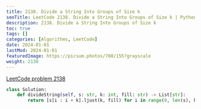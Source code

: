 ```yaml
---
title: 2138. Divide a String Into Groups of Size k
seoTitle: LeetCode 2138. Divide a String Into Groups of Size k | Python solution and explanation
description: 2138. Divide a String Into Groups of Size k
toc: true
tags: []
categories: [Algorithms, LeetCode]
date: 2024-01-01
lastMod: 2024-01-01
featuredImage: https://picsum.photos/700/155?grayscale
weight: 2138
---
```


[LeetCode problem 2138](https://leetcode.com/problems/divide-a-string-into-groups-of-size-k/)

```python
class Solution:
    def divideString(self, s: str, k: int, fill: str) -> List[str]:
        return [s[i : i + k].ljust(k, fill) for i in range(0, len(s), k)]

```
